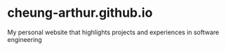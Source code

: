 # cheung-arthur.github.io
My personal website that highlights projects and experiences in software engineering
